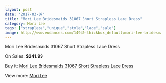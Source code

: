 ```yaml
---
layout: post
date: '2017-03-07'
title: "Mori Lee Bridesmaids 31067 Short Strapless Lace Dress"
category: Mori Lee
tags: ["strapless","unique","style","lace","sale"]
image: http://www.eudances.com/14940-thickbox_default/mori-lee-bridesmaids-31067-short-strapless-lace-dress.jpg
---
```

Mori Lee Bridesmaids 31067 Short Strapless Lace Dress

On Sales: **$241.99**
<a href="https://www.eudances.com/en/mori-lee/4443-mori-lee-bridesmaids-31067-short-strapless-lace-dress.html"><amp-img layout="responsive" width="600" height="600" src="//www.eudances.com/14940-thickbox_default/mori-lee-bridesmaids-31067-short-strapless-lace-dress.jpg" alt="Mori Lee Bridesmaids 31067 Short Strapless Lace Dress 0" /></a>
<a href="https://www.eudances.com/en/mori-lee/4443-mori-lee-bridesmaids-31067-short-strapless-lace-dress.html"><amp-img layout="responsive" width="600" height="600" src="//www.eudances.com/14944-thickbox_default/mori-lee-bridesmaids-31067-short-strapless-lace-dress.jpg" alt="Mori Lee Bridesmaids 31067 Short Strapless Lace Dress 1" /></a>
<a href="https://www.eudances.com/en/mori-lee/4443-mori-lee-bridesmaids-31067-short-strapless-lace-dress.html"><amp-img layout="responsive" width="600" height="600" src="//www.eudances.com/14943-thickbox_default/mori-lee-bridesmaids-31067-short-strapless-lace-dress.jpg" alt="Mori Lee Bridesmaids 31067 Short Strapless Lace Dress 2" /></a>
<a href="https://www.eudances.com/en/mori-lee/4443-mori-lee-bridesmaids-31067-short-strapless-lace-dress.html"><amp-img layout="responsive" width="600" height="600" src="//www.eudances.com/14942-thickbox_default/mori-lee-bridesmaids-31067-short-strapless-lace-dress.jpg" alt="Mori Lee Bridesmaids 31067 Short Strapless Lace Dress 3" /></a>
<a href="https://www.eudances.com/en/mori-lee/4443-mori-lee-bridesmaids-31067-short-strapless-lace-dress.html"><amp-img layout="responsive" width="600" height="600" src="//www.eudances.com/14941-thickbox_default/mori-lee-bridesmaids-31067-short-strapless-lace-dress.jpg" alt="Mori Lee Bridesmaids 31067 Short Strapless Lace Dress 4" /></a>

Buy it: [Mori Lee Bridesmaids 31067 Short Strapless Lace Dress](https://www.eudances.com/en/mori-lee/4443-mori-lee-bridesmaids-31067-short-strapless-lace-dress.html "Mori Lee Bridesmaids 31067 Short Strapless Lace Dress")

View more: [Mori Lee](https://www.eudances.com/en/65-mori-lee "Mori Lee")